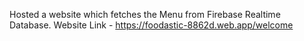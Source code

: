 Hosted a website which fetches the Menu from Firebase Realtime Database.
Website Link - https://foodastic-8862d.web.app/welcome
